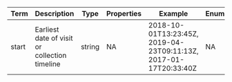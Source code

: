 |Term | Description | Type | Properties | Example | Enum|
| ---| ---| ---| ---| ---| --- |
| start | Earliest date of visit or collection timeline | string | NA | 2018-10-01T13:23:45Z, 2019-04-23T09:11:13Z, 2017-01-17T20:33:40Z | NA|
